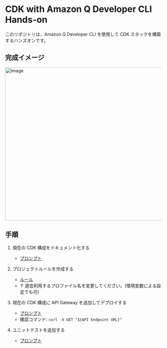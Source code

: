# CDK with Amazon Q Developer CLI Hands-on

このリポジトリは、Amazon Q Developer CLI を使用して CDK スタックを構築するハンズオンです。

## 完成イメージ

<img width="584" height="491" alt="Image" src="https://github.com/user-attachments/assets/44d373e2-bfac-48f1-ab4c-743cee0cb053" />

## 手順   

1. 現在の CDK 構成をドキュメント化する
   - [プロンプト](./.amazonq/prompts/1_describe_current_stack.md)

2. プロジェクトルールを作成する
   - [ルール](./.amazonq/rules/api_gateway_integration.md)
   - ↑ 適宜利用するプロファイル名を変更してください。(環境変数による設定でも可)

3. 現在の CDK 構成に API Gateway を追加してデプロイする
    - [プロンプト](./.amazonq/prompts/2_add_api_gateway.md)
    - 確認コマンド: `curl -X GET "${API Endpoint URL}"`

4. ユニットテストを追加する
    - [プロンプト](./.amazonq/prompts/3_add_tests.md)
